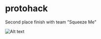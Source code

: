 # protohack
Second place finish with team "Squeeze Me" 

![Alt text](/protohack/squeeze.gif?raw=true)
